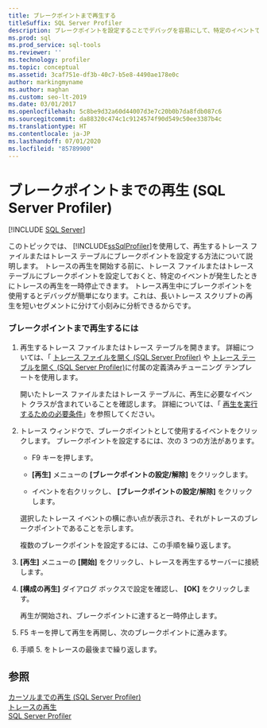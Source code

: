 ```yaml
---
title: ブレークポイントまで再生する
titleSuffix: SQL Server Profiler
description: ブレークポイントを設定することでデバッグを容易にして、特定のイベントで再生を一時停止します。 トレース ファイルまたはトレース テーブルにブレークポイントを設定するには、SQL Server Profiler を使用します。
ms.prod: sql
ms.prod_service: sql-tools
ms.reviewer: ''
ms.technology: profiler
ms.topic: conceptual
ms.assetid: 3caf751e-df3b-40c7-b5e8-4490ae178e0c
author: markingmyname
ms.author: maghan
ms.custom: seo-lt-2019
ms.date: 03/01/2017
ms.openlocfilehash: 5c8be9d32a60d44007d3e7c20b0b7da8fdb087c6
ms.sourcegitcommit: da88320c474c1c9124574f90d549c50ee3387b4c
ms.translationtype: HT
ms.contentlocale: ja-JP
ms.lasthandoff: 07/01/2020
ms.locfileid: "85789900"
---
```

# <a name="replay-to-a-breakpoint-sql-server-profiler"></a>ブレークポイントまでの再生 (SQL Server Profiler)

 [!INCLUDE [SQL Server](../../includes/applies-to-version/sqlserver.md)]

このトピックでは、 [!INCLUDE[ssSqlProfiler](../../includes/sssqlprofiler-md.md)]を使用して、再生するトレース ファイルまたはトレース テーブルにブレークポイントを設定する方法について説明します。 トレースの再生を開始する前に、トレース ファイルまたはトレース テーブルにブレークポイントを設定しておくと、特定のイベントが発生したときにトレースの再生を一時停止できます。 トレース再生中にブレークポイントを使用するとデバッグが簡単になります。これは、長いトレース スクリプトの再生を短いセグメントに分けて小刻みに分析できるからです。  
  
### <a name="to-replay-to-a-breakpoint"></a>ブレークポイントまで再生するには  
  
1.  再生するトレース ファイルまたはトレース テーブルを開きます。 詳細については、「 [トレース ファイルを開く &#40;SQL Server Profiler&#41;](../../tools/sql-server-profiler/open-a-trace-file-sql-server-profiler.md) や [トレース テーブルを開く &#40;SQL Server Profiler&#41;](../../tools/sql-server-profiler/open-a-trace-table-sql-server-profiler.md)に付属の定義済みチューニング テンプレートを使用します。  
  
     開いたトレース ファイルまたはトレース テーブルに、再生に必要なイベント クラスが含まれていることを確認します。 詳細については、「 [再生を実行するための必要条件](../../tools/sql-server-profiler/replay-requirements.md)」を参照してください。  
  
2.  トレース ウィンドウで、ブレークポイントとして使用するイベントをクリックします。 ブレークポイントを設定するには、次の 3 つの方法があります。  
  
    -   F9 キーを押します。  
  
    -   **[再生]** メニューの **[ブレークポイントの設定/解除]** をクリックします。  
  
    -   イベントを右クリックし、 **[ブレークポイントの設定/解除]** をクリックします。  
  
     選択したトレース イベントの横に赤い点が表示され、それがトレースのブレークポイントであることを示します。  
  
     複数のブレークポイントを設定するには、この手順を繰り返します。  
  
3.  **[再生]** メニューの **[開始]** をクリックし、トレースを再生するサーバーに接続します。  
  
4.  **[構成の再生]** ダイアログ ボックスで設定を確認し、 **[OK]** をクリックします。  
  
     再生が開始され、ブレークポイントに達すると一時停止します。  
  
5.  F5 キーを押して再生を再開し、次のブレークポイントに進みます。  
  
6.  手順 5. をトレースの最後まで繰り返します。  
  
## <a name="see-also"></a>参照  
 [カーソルまでの再生 &#40;SQL Server Profiler&#41;](../../tools/sql-server-profiler/replay-to-a-cursor-sql-server-profiler.md)   
 [トレースの再生](../../tools/sql-server-profiler/replay-traces.md)   
 [SQL Server Profiler](../../tools/sql-server-profiler/sql-server-profiler.md)  
  
  
